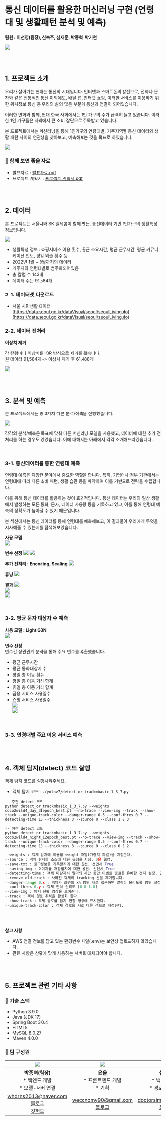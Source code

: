 # 통신 데이터를 활용한 머신러닝 구현 (연령대 및 생활패턴 분석 및 예측)  

**팀원 : 이선영(팀장), 신숙주, 심재훈, 박종혁, 박기현**  

![](./src/images/image_01.png)

<br>
<br>

## 1. 프로젝트 소개

우리가 살아가는 현재는 통신의 시대입니다. 인터넷과 스마트폰의 발전으로, 전화나 문자와 같은 전통적인 통신 이외에도, 배달 앱, 인터넷 쇼핑, 이러한 서비스를 이용하기 위한 위치정보 통신 등  우리의 삶의 많은 부분이 통신과 연결이 되어있습니다.  

이러한 변화와 함께, 현대 한국 사회에서는 1인 가구의 수가 급격히 늘고 있습니다. 이러한 1인 가구들은 사회에서 큰 소비 잡단으로 주목받고 있습니다.  

본 프로젝트에서는 머신러닝을 통해 1인가구의 연령대별, 거주지역별 통신 데이터와 생활 패턴 사이의 연관성을 찾아보고, 예측해보는 것을 목표로 하였습니다.  

![](./src/images/image_02.png)


### 📁 함께 보면 좋을 자료  

* 발표자료 : [발표자료.pdf](./presentation.pdf)  
* 프로젝트 계획서 : [프로젝트 계획서.pdf](./src/pm/plan.pdf)  

<br>
<br>

## 2. 데이터 

본 프로젝트는 서울시와 SK 텔레콤이 함께 만든, 통신데이터 기반 1인가구의 생활특성 정보입니다.  

![](./src/images/image_03.png)

* 생활특성 정보 : 쇼핑서비스 이용 횟수, 출근 소요시간, 평균 근무시간, 평균 커뮤니케이션 빈도, 평일 외출 횟수 등  
* 2022년 1월 ~ 9월까지의 데이터  
* 거주지와 연령대별로 범주화되어있음  
* 총 칼럼 수 143개  
* 데이터 수는 91,584개  



### 2-1. 데이터셋 다운로드  

* 서울 시민생활 데이터  
[https://data.seoul.go.kr/dataVisual/seoul/seoulLiving.do](https://data.seoul.go.kr/dataVisual/seoul/seoulLiving.do)  


### 2-2. 데이터 전처리  

**이상치 제거**  

각 칼럼마다 이상치를 IQR 방식으로 제거를 했습니다.  
원 데이터 91,584개 -> 이상치 제거 후 61,488개  

![](./src/images/image_04.png)  

<br>
<br>

## 3. 분석 및 예측  

본 프로젝트에서는 총 3가지 다른 분석/예측을 진행했습니다.  

![](./src/images/image_05.png)

각각의 분석/예측은 목표에 맞춰 다른 머신러닝 모델을 사용했고, 데이터에 대한 추가 전처리를 하는 경우도 있었습니다. 이에 대해서는 아래에서 각각 소개해드리겠습니다.  

<br>

### 3-1. 통신데이터를 통한 연령대 예측  

연령대 예측은 다양한 분야에서 중요한 역할을 합니다. 특히, 기업이나 정부 기관에서는 연령대에 따라 다른 소비 패턴, 생활 습관 등을 파악하여 이를 기반으로 전략을 수립합니다.

이를 위해 통신 데이터를 활용하는 것이 효과적입니다. 통신 데이터는 우리의 일상 생활에서 발생하는 모든 통화, 문자, 데이터 사용량 등을 기록하고 있고, 이를 통해 연령대 예측의 정확도가 높아질 수 있기 때문입니다.

본 섹션에서는 통신 데이터를 통해 연령대를 예측해보고, 이 결과물이 우리에게 무엇을 시사해줄 수 있는지를 탐색해보았습니다.  

**사용 모델**  
![](./src/images/image_06.png)

**변수 선정**
![](./src/images/image_07.png)
![](./src/images/image_08.png)

**추가 전처리 : Encoding, Scaling**
![](./src/images/image_11.png)

**튜닝**
![](./src/images/image_09.png)

**결과**
![](./src/images/image_10.png)  
![](./src/images/image_12.png)  
![](./src/images/image_13.png)

<br>

### 3-2. 평균 문자 대상자 수 예측  

**사용 모델 : Light GBN**  
![](./src/images/image_14.png)

**변수 선정**  
변수간 상관관계 분석을 통해 주요 변수를 추출했습니다.  
* 평균 근무시간  
* 평균 통화대상자 수  
* 평일 총 이동 횟수  
* 평일 총 이동 거리 합계  
* 휴일 총 이동 거리 합계  
* 금융 서비스 사용일수  
* 쇼핑 서비스 사용일수  
![](./src/images/image_15.png)  
![](./src/images/image_16.png)  


<br>

### 3-3. 연령대별 주요 이용 서비스 예측  




<br>
<br>

## 4. 객체 탐지(detect) 코드 실행  

객체 탐지 코드를 실행시켜주세요.  
* 객체 탐지 코드 : `./yolov7/detect_or_trackmbasic_1_3_7.py`  

```terminal
-- 주간 detect 코드
python detect_or_trackmbasic_1_3_7.py --weights coco2wild4_day_31epoch_best.pt --no-trace --view-img --track --show-track --unique-track-color --danger-range 0.5 --conf-thres 0.7 --detecting-time 10 --thickness 3 --source 0 --class 1 2 3

-- 야간 detect 코드
python detect_or_trackmbasic_1_3_7.py --weights coco2wild4_night_12epoch_best.pt --no-trace --view-img --track --show-track --unique-track-color --danger-range 0.5 --conf-thres 0.7 --detecting-time 10 --thickness 3 --source 0 --class 0 1 2

```

```python
--weights : 객체 탐지에 이용할 weight 파일(가중치 파일)을 지정한다.
--source : 객체 탐지할 소스에 대한 유형을 지정. 0은 웹캠.
--save-txt : 로그정보를 기록할지에 대한 옵션. 선언시 True
--saving-img : 이미지를 저장할지에 대한 옵션. 선언시 True
--detecting-time : 객체 미탐지시 얼마의 시간 동안 이벤트 종료를 유예할 건지 설정. 단위는 초(sec)
--remove-old-track : 사라진 객체의 tracking 선을 제거합니다.
--danger-range 0.x : 객체가 화면의 x% 범위 내로 접근하면 알람이 울리도록 범위 설정 [0.0-1.0]
--conf-thres 0.y : 객체 인식 신뢰도 [0.0-1.0]
--view-img : 탐지 현황 영상을 보여준다.
--track : 객체 경로 추적을 활성화 한다.
--show-track : 객체 경로를 탐지 현황 영상에 표시한다.
--unique-track-color : 객체 경로를 서로 다른 색으로 지정한다.
```

<br>
<br>

**참고 사항**  
* AWS 연결 정보를 담고 있는 환경변수 파일(.env)는 보안상 업로드하지 않았습니다.  
* 관련 사항은 상황에 맞게 사용하는 서버로 대체되어야 합니다.  

<br>
<br>

## 5. 프로젝트 관련 기타 사항  

### 🔨 기술 스택  
- Python 3.9.0  
- Java (JDK 17)  
- Spring Boot 3.0.4  
- HTML5  
- MySQL 8.0.27  
- Maven 4.0.0  

### 👥 팀 구성원

|![](./src/team-01.png)|![](./src/team-02.png)|![](./src/team-03.png)|![](./src/team-04.png)|
|:---:|:---:|:---:|:---:|
|<center><strong>박종혁(팀장)</strong><br>* 백엔드 개발<br>* 모델-서버 연결</center>|<strong>윤율</strong><br>* 프론트엔드 개발<br>* 기획|<strong>심재훈</strong><br>* 백엔드 개발<br>* 경로추적 구현|<strong>손원준</strong><br>* 백엔드 개발<br>* 모델 학습|
|whdrns2013@naver.com<br>[블로그](https://whdrns2013.github.io/)<br>[깃허브](https://github.com/whdrns2013/)|weconomy90@gmail.com <br> [블로그](https://velog.io/@human_power22)|doctorsim1@naver.com<br>[블로그](https://blog.naver.com/doctorsim1)| swj6446@gmail.com  <br>[블로그](https://velog.io/@swj6446)|

<br>
<br>
